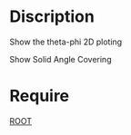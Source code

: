 # Discription
Show the theta-phi 2D ploting

Show Solid Angle Covering
# Require
[ROOT](https://root.cern.ch/)
